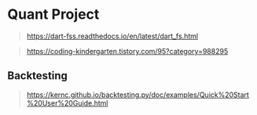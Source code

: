 # Quant Project

> https://dart-fss.readthedocs.io/en/latest/dart_fs.html

> https://coding-kindergarten.tistory.com/95?category=988295

## Backtesting
> https://kernc.github.io/backtesting.py/doc/examples/Quick%20Start%20User%20Guide.html

